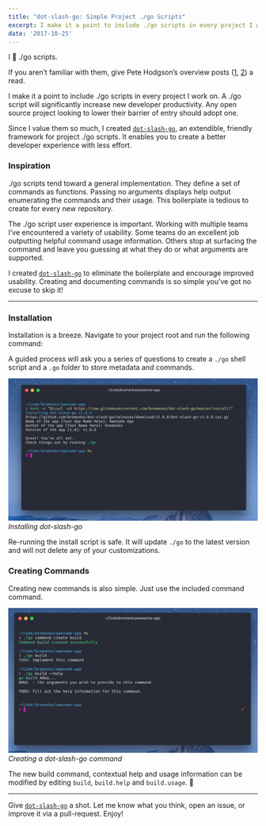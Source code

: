 ```yaml
---
title: "dot-slash-go: Simple Project ./go Scripts"
excerpt: I make it a point to include ./go scripts in every project I work on. A ./go script will significantly increase new developer productivity. Any open source project looking to lower their barrier of entry should adopt one.
date: '2017-10-25'
---
```


I 💛 ./go scripts.

If you aren’t familiar with them, give Pete Hodgson’s overview posts ([1](https://www.thoughtworks.com/insights/blog/praise-go-script-part-i), [2](https://www.thoughtworks.com/insights/blog/praise-go-script-part-ii)) a read.

I make it a point to include ./go scripts in every project I work on. A ./go script will significantly increase new developer productivity. Any open source project looking to lower their barrier of entry should adopt one.

Since I value them so much, I created [`dot-slash-go`](https://github.com/bromanko/dot-slash-go), an extendible, friendly framework for project ./go scripts. It enables you to create a better developer experience with less effort.

### Inspiration
./go scripts tend toward a general implementation. They define a set of commands as functions. Passing no arguments displays help output enumerating the commands and their usage. This boilerplate is tedious to create for every new repository.

The ./go script user experience is important. Working with multiple teams I’ve encountered a variety of usability. Some teams do an excellent job outputting helpful command usage information. Others stop at surfacing the command and leave you guessing at what they do or what arguments are supported.

I created [`dot-slash-go`](https://github.com/bromanko/dot-slash-go) to eliminate the boilerplate and encourage improved usability. Creating and documenting commands is so simple you’ve got no excuse to skip it!

---

### Installation
Installation is a breeze. Navigate to your project root and run the following command:

<script src="https://gist.github.com/bromanko/abeffe7fd48dec0f903859890beba066.js"></script>

A guided process will ask you a series of questions to create a `./go` shell script and a `.go` folder to store metadata and commands.

![Installing dot-slash-go](/assets/img/posts/2017-10-25-dot-slash-go-simple-project-go-scripts/installing-dot-slash-go.png)
*Installing dot-slash-go*

Re-running the install script is safe. It will update `./go` to the latest version and will not delete any of your customizations.


### Creating Commands

Creating new commands is also simple. Just use the included command command.

![Creating Commands](/assets/img/posts/2017-10-25-dot-slash-go-simple-project-go-scripts/creating-commands.png)
*Creating a dot-slash-go command*

The new build command, contextual help and usage information can be modified by editing `build`, `build.help` and `build.usage`. 🎉

---

Give [`dot-slash-go`](https://github.com/bromanko/dot-slash-go) a shot. Let me know what you think, open an issue, or improve it via a pull-request. Enjoy!
